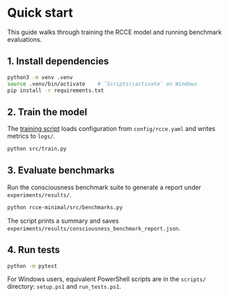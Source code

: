 # Quick start

This guide walks through training the RCCE model and running benchmark
evaluations.

## 1. Install dependencies

```bash
python3 -m venv .venv
source .venv/bin/activate    # `Scripts\\activate` on Windows
pip install -r requirements.txt
```

## 2. Train the model

The [training script](../src/train.py) loads configuration from `config/rcce.yaml`
and writes metrics to `logs/`.

```bash
python src/train.py
```

## 3. Evaluate benchmarks

Run the consciousness benchmark suite to generate a report under
`experiments/results/`.

```bash
python rcce-minimal/src/benchmarks.py
```

The script prints a summary and saves `experiments/results/consciousness_benchmark_report.json`.

## 4. Run tests

```bash
python -m pytest
```

For Windows users, equivalent PowerShell scripts are in the `scripts/` directory:
`setup.ps1` and `run_tests.ps1`.

